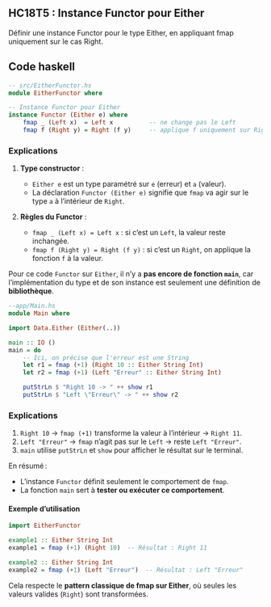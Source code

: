 ## HC18T5 : Instance Functor pour Either

Définir une instance Functor pour le type Either, en appliquant fmap uniquement sur le cas Right.

## Code haskell

```haskell
-- src/EitherFunctor.hs
module EitherFunctor where

-- Instance Functor pour Either
instance Functor (Either e) where
    fmap _ (Left x)  = Left x          -- ne change pas le Left
    fmap f (Right y) = Right (f y)     -- applique f uniquement sur Right
```

### Explications

1. **Type constructor** :

   * `Either e` est un type paramétré sur `e` (erreur) et `a` (valeur).
   * La déclaration `Functor (Either e)` signifie que `fmap` va agir sur le type `a` à l’intérieur de `Right`.

2. **Règles du Functor** :

   * `fmap _ (Left x) = Left x` : si c’est un `Left`, la valeur reste inchangée.
   * `fmap f (Right y) = Right (f y)` : si c’est un `Right`, on applique la fonction `f` à la valeur.
  
Pour ce code `Functor` sur `Either`, il n’y a **pas encore de fonction `main`**, car l’implémentation du type et de son instance est seulement une définition de **bibliothèque**.


```haskell
--app/Main.hs
module Main where

import Data.Either (Either(..))

main :: IO ()
main = do
    -- Ici, on précise que l'erreur est une String
    let r1 = fmap (+1) (Right 10 :: Either String Int)
    let r2 = fmap (+1) (Left "Erreur" :: Either String Int)

    putStrLn $ "Right 10 -> " ++ show r1
    putStrLn $ "Left \"Erreur\" -> " ++ show r2
```

### Explications

1. `Right 10` → `fmap (+1)` transforme la valeur à l’intérieur → `Right 11`.
2. `Left "Erreur"` → `fmap` n’agit pas sur le `Left` → reste `Left "Erreur"`.
3. `main` utilise `putStrLn` et `show` pour afficher le résultat sur le terminal.

En résumé :

* L’instance `Functor` définit seulement le comportement de `fmap`.
* La fonction `main` sert à **tester ou exécuter ce comportement**.

#### Exemple d’utilisation

```haskell
import EitherFunctor

example1 :: Either String Int
example1 = fmap (+1) (Right 10)  -- Résultat : Right 11

example2 :: Either String Int
example2 = fmap (+1) (Left "Erreur")  -- Résultat : Left "Erreur"
```

Cela respecte le **pattern classique de fmap sur Either**, où seules les valeurs valides (`Right`) sont transformées.
